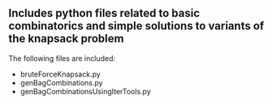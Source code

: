 ## Includes python files related to basic combinatorics and simple solutions to variants of the knapsack problem

The following files are included:
* bruteForceKnapsack.py  
* genBagCombinations.py  
* genBagCombinationsUsingIterTools.py  
